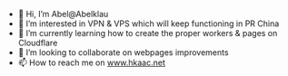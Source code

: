 - 👋 Hi, I’m Abel@Abelklau
- 👀 I’m interested in VPN & VPS which will keep functioning in PR China
- 🌱 I’m currently learning how to create the proper workers & pages on Cloudflare
- 💞️ I’m looking to collaborate on webpages improvements
- 📫 How to reach me on www.hkaac.net
  
  

<!---
Abelklau/Abelklau is a ✨ special ✨ repository because its `README.md` (this file) appears on your GitHub profile.
You can click the Preview link to take a look at your changes.
--->
